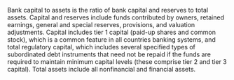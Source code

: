 Bank capital to assets is the ratio of bank capital and reserves to total assets. Capital and reserves include funds contributed by owners, retained earnings, general and special reserves, provisions, and valuation adjustments. Capital includes tier 1 capital (paid-up shares and common stock), which is a common feature in all countries banking systems, and total regulatory capital, which includes several specified types of subordinated debt instruments that need not be repaid if the funds are required to maintain minimum capital levels (these comprise tier 2 and tier 3 capital). Total assets include all nonfinancial and financial assets.